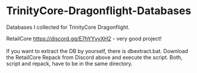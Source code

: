 # TrinityCore-Dragonflight-Databases
Databases I collected for TrinityCore Dragonflight.

RetailCore https://discord.gg/E7hYYvyXH2 - very good project!<br />
<br>
If you want to extract the DB by yourself, there is dbextract.bat. Download the RetailCore Repack from Discord above and execute the script.
Both, script and repack, have to be in the same directory.
